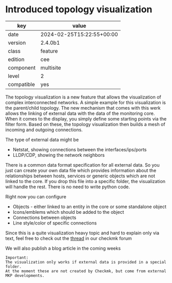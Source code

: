 [//]: # (werk v2)
# Introduced topology visualization

key        | value
---------- | ---
date       | 2024-02-25T15:22:55+00:00
version    | 2.4.0b1
class      | feature
edition    | cee
component  | multisite
level      | 2
compatible | yes


The topology visualization is a new feature that allows the visualization of complex interconnected networks.
A simple example for this visualization is the parent/child topology. The new mechanism that comes with this werk allows the linking of external data with the data of the monitoring core.
When it comes to the display, you simply define some starting points via the filter form.
Based on these, the topology visualization then builds a mesh of incoming and outgoing connections.

The type of external data might be
* Netstat, showing connections between the interfaces/ips/ports
* LLDP/CDP, showing the network neighbors


There is a common data format specification for all external data.
So you just can create your own data file which provides information about the relationships between hosts, services or generic objects which are not linked to the core.
If you drop this file into a specific folder, the visualization will handle the rest. There is no need to write python code.

Right now you can configure
* Objects - either linked to an entity in the core or some standalone object
* Icons/emblems which should be added to the object
* Connections between objects
* Line style/color of specific connections

Since this is a quite visualization heavy topic and hard to explain only via text, feel free to check out the
[thread](https://forum.checkmk.com/t/network-visualization-now-in-version-2-3/44467) in our checkmk forum

We will also publish a blog article in the coming weeks


```
Important:
The visualization only works if external data is provided in a special folder.
At the moment these are not created by Checkmk, but come from external MKP developments.
```


